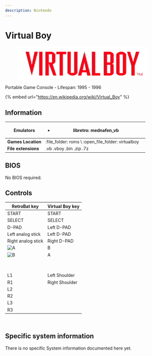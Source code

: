 ```yaml
---
description: Nintendo
---
```


# Virtual Boy

<figure><img src="https://raw.githubusercontent.com/fabricecaruso/es-theme-carbon/52ff37c9e265587d006945a2ba695b5a962b3a3d/art/logos/virtualboy.svg" alt=""><figcaption></figcaption></figure>

Portable Game Console - Lifespan: 1995 - 1996

{% embed url="https://en.wikipedia.org/wiki/Virtual_Boy" %}

## Information

| **Emulators**       | <ul><li>libretro: mednafen_vb</li></ul>               |   |
| ------------------- | ----------------------------------------------------- | - |
| **Games Location**  | :file\_folder: roms \ :open\_file\_folder: virtualboy |   |
| **File extensions** | .vb .vboy .bin .zip .7z                               |   |

## BIOS

No BIOS required.

## Controls

| RetroBat key                                                                           | Virtual Boy key |
| -------------------------------------------------------------------------------------- | --------------- |
| START                                                                                  | START           |
| SELECT                                                                                 | SELECT          |
| D-PAD                                                                                  | Left D-PAD      |
| Left analog stick                                                                      | Left D-PAD      |
| Right analog stick                                                                     | Right D-PAD     |
| ![A](<../../../.gitbook/assets/image (1) (2) (1).png>)                                 | B               |
| ![B](<../../../.gitbook/assets/image (4) (1).png>)                                     | A               |
| <img src="../../../.gitbook/assets/image (3) (1) (2).png" alt="" data-size="original"> |                 |
| <img src="../../../.gitbook/assets/image (2) (1) (1).png" alt="" data-size="line">     |                 |
| L1                                                                                     | Left Shoulder   |
| R1                                                                                     | Right Shoulder  |
| L2                                                                                     |                 |
| R2                                                                                     |                 |
| L3                                                                                     |                 |
| R3                                                                                     |                 |

<figure><img src="https://i.imgur.com/L8Na7Mq.png" alt=""><figcaption></figcaption></figure>

## Specific system information

There is no specific System information documented here yet.
